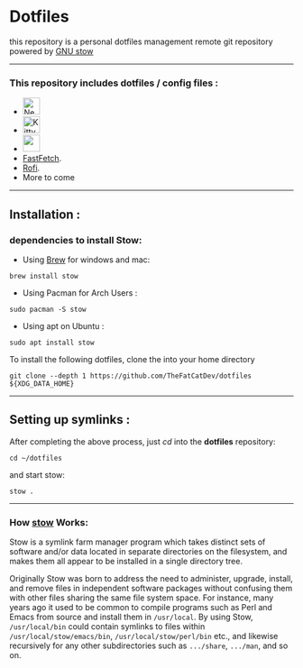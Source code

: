 # Dotfiles
this repository is a personal dotfiles management remote git repository powered by [GNU stow](https://github.com/aspiers/stow)

---

### This repository includes dotfiles / config files :
- <a href="https://github.com/neovim/neovim" ><img src="https://upload.wikimedia.org/wikipedia/commons/4/4f/Neovim-logo.svg" alt="Neovim" height="30" ></a>
- <a href="https://github.com/kovidgoyal/kitty"><img src = "https://upload.wikimedia.org/wikipedia/commons/2/2f/Kitty%28Terminal-emulator%29.png" alt = "Kitty" height="30"></a> 
- <a href = "https://www.zsh.org/"><img src="https://cdn.pixabay.com/photo/2022/05/03/17/44/zsh-7172334_960_720.png" height="30"></a> 
- [FastFetch](https://github.com/fastfetch-cli/fastfetch).
- [Rofi](https://github.com/davatorium/rofi).
- More to come

---

## Installation :

### dependencies to install **Stow**:

- Using [Brew](https://brew.sh/) for windows and mac:
```
brew install stow
```

- Using Pacman for Arch Users :
```
sudo pacman -S stow
```

- Using apt on Ubuntu :
```
sudo apt install stow
```


To install the following dotfiles, clone the into your home directory
```
git clone --depth 1 https://github.com/TheFatCatDev/dotfiles ${XDG_DATA_HOME}
```

---

## Setting up symlinks :
After completing the above process, just *cd* into the **dotfiles** repository:
```
cd ~/dotfiles
```

and start stow:
```
stow .
```

---

### How [stow](https://github.com/aspiers/stow) Works:
Stow is a symlink farm manager program which takes distinct sets of software and/or data located in separate directories on the filesystem, and makes them all appear to be installed in a single directory tree.

Originally Stow was born to address the need to administer, upgrade, install, and remove files in independent software packages without confusing them with other files sharing the same file system space. For instance, many years ago it used to be common to compile programs such as Perl and Emacs from source and install them in `/usr/local`. By using Stow, `/usr/local/bin` could contain symlinks to files within `/usr/local/stow/emacs/bin`, `/usr/local/stow/perl/bin` etc., and likewise recursively for any other subdirectories such as `.../share`, `.../man`, and so on.
